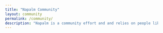 ```yaml
---
title: "Napalm Community"
layout: community
permalink: /community/
description: "Napalm is a community effort and and relies on people like you. There are many ways in which you can help make Napalm even better."
---
```

